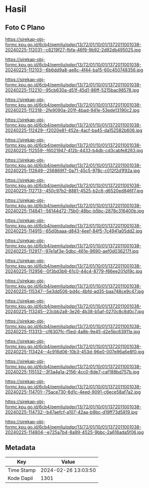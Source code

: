 # Hasil

## Foto C Plano

https://sirekap-obj-formc.kpu.go.id/6cb4/pemilu/pdpr/13/72/01/10/01/1372011001038-20240225-112031--c8219f27-fbfa-46f9-9b92-2d92db495025.jpg

https://sirekap-obj-formc.kpu.go.id/6cb4/pemilu/pdpr/13/72/01/10/01/1372011001038-20240225-112103--6b6dd9a8-ae8c-4f44-ba15-60c450748356.jpg

https://sirekap-obj-formc.kpu.go.id/6cb4/pemilu/pdpr/13/72/01/10/01/1372011001038-20240225-112210--95cb630a-d51f-45d1-86ff-5215bac98578.jpg

https://sirekap-obj-formc.kpu.go.id/6cb4/pemilu/pdpr/13/72/01/10/01/1372011001038-20240225-112318--2fe9090a-201f-4bad-941e-53ede13190c2.jpg

https://sirekap-obj-formc.kpu.go.id/6cb4/pemilu/pdpr/13/72/01/10/01/1372011001038-20240225-112429--f2020e81-452e-4acf-ba45-da152582b606.jpg

https://sirekap-obj-formc.kpu.go.id/6cb4/pemilu/pdpr/13/72/01/10/01/1372011001038-20240225-112559--f6021947-412b-4433-b4db-cd3cabfe8263.jpg

https://sirekap-obj-formc.kpu.go.id/6cb4/pemilu/pdpr/13/72/01/10/01/1372011001038-20240225-112649--256869f7-0a71-45c5-978c-c012f2d1f92a.jpg

https://sirekap-obj-formc.kpu.go.id/6cb4/pemilu/pdpr/13/72/01/10/01/1372011001038-20240225-112713--450c97b2-8881-4525-b2c6-d6520ed846f7.jpg

https://sirekap-obj-formc.kpu.go.id/6cb4/pemilu/pdpr/13/72/01/10/01/1372011001038-20240225-114841--56144d72-75b0-48bc-b5bc-2878c316400b.jpg

https://sirekap-obj-formc.kpu.go.id/6cb4/pemilu/pdpr/13/72/01/10/01/1372011001038-20240225-114915--65d0baaa-d843-4eef-84f5-7c4941a05dd2.jpg

https://sirekap-obj-formc.kpu.go.id/6cb4/pemilu/pdpr/13/72/01/10/01/1372011001038-20240225-112917--97e1af3e-5dbc-461e-9690-aef0d036217f.jpg

https://sirekap-obj-formc.kpu.go.id/6cb4/pemilu/pdpr/13/72/01/10/01/1372011001038-20240225-112956--0f3bd3b6-61c0-44c4-8779-f66ee201d19c.jpg

https://sirekap-obj-formc.kpu.go.id/6cb4/pemilu/pdpr/13/72/01/10/01/1372011001038-20240225-115347--5e3dd506-bd4c-4bfd-ad35-baa748ce9c47.jpg

https://sirekap-obj-formc.kpu.go.id/6cb4/pemilu/pdpr/13/72/01/10/01/1372011001038-20240225-113245--23cbb2a8-3e26-4b38-b5af-0270c8c8d0c7.jpg

https://sirekap-obj-formc.kpu.go.id/6cb4/pemilu/pdpr/13/72/01/10/01/1372011001038-20240225-113313--cf6307fc-f5ed-4a8b-9e45-d2e5bc63911e.jpg

https://sirekap-obj-formc.kpu.go.id/6cb4/pemilu/pdpr/13/72/01/10/01/1372011001038-20240225-113424--4c916d06-10b3-453d-96e0-007e96a6e8f0.jpg

https://sirekap-obj-formc.kpu.go.id/6cb4/pemilu/pdpr/13/72/01/10/01/1372011001038-20240225-115132--3f3a4a1a-2156-4cc0-8de7-caf188bd757b.jpg

https://sirekap-obj-formc.kpu.go.id/6cb4/pemilu/pdpr/13/72/01/10/01/1372011001038-20240225-114701--75ace730-6d1c-4eed-9091-c6ece58af7a2.jpg

https://sirekap-obj-formc.kpu.go.id/6cb4/pemilu/pdpr/13/72/01/10/01/1372011001038-20240225-114732--b47aefcf-a107-42aa-b9bc-d19ff73d5819.jpg

https://sirekap-obj-formc.kpu.go.id/6cb4/pemilu/pdpr/13/72/01/10/01/1372011001038-20240225-114804--e725a7b4-8a99-4525-9bbc-2a616ada5f06.jpg


## Metadata

| Key        | Value               |
| ---------- | ------------------- |
| Time Stamp | 2024-02-26 13:03:50 |
| Kode Dapil | 1301                |



